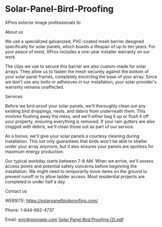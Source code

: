 # Solar-Panel-Bird-Proofing
XPros
exterior image professionals llc

About us

We use a specialized galvanized, PVC-coated mesh barrier designed specifically for solar panels, which boasts a lifespan of up to ten years. For your peace of mind, XPros includes a one-year installer warranty on our work.

The clips we use to secure this barrier are also custom-made for solar arrays. They allow us to fasten the mesh securely against the bottom of your solar panel frames, completely encircling the base of your array. Since we don't use any bolts or adhesives in our installation, your solar provider's warranty remains unaffected.

Services

Before we bird-proof your solar panels, we'll thoroughly clean out any existing bird droppings, nests, and debris from underneath them. This involves flushing away the mess, and we'll either bag it up or flush it off your property, ensuring everything is removed. If your rain gutters are also clogged with debris, we'll clean those out as part of our service.

As a bonus, we'll give your solar panels a courtesy cleaning during installation. This not only guarantees that birds won't be able to shelter under your array anymore, but it also ensures your panels are spotless for maximum energy production.

Our typical workday starts between 7-8 AM. When we arrive, we'll assess access points and potential safety concerns before beginning the installation. We might need to temporarily move items on the ground to prevent runoff or to allow ladder access. Most residential projects are completed in under half a day.

Contact us

WEBSITE:
https://solarpanelbirdproofing.com/ 

Phone: 
1-844-662-4737

Email: 
eric@xproseip.com
[Solar Panel Bird Proofing (2).pdf](https://github.com/user-attachments/files/20403007/Solar.Panel.Bird.Proofing.2.pdf)
